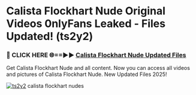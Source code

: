# Calista Flockhart Nude Original Videos 0nlyFans Leaked - Files Updated! (ts2y2)

<h3>🔴 CLICK HERE 🌐==►► <a href="https://tinyurl.com/yc6ubb5a" rel="nofollow">Calista Flockhart Nude Updated Files</a></h3>

Get Calista Flockhart Nude and all content. Now you can access all videos and pictures of Calista Flockhart Nude. New Updated Files 2025!

[![ts2y2](https://i.imgur.com/7eu0CRL.gif)](https://tinyurl.com/yc6ubb5a)
calista flockhart nudes